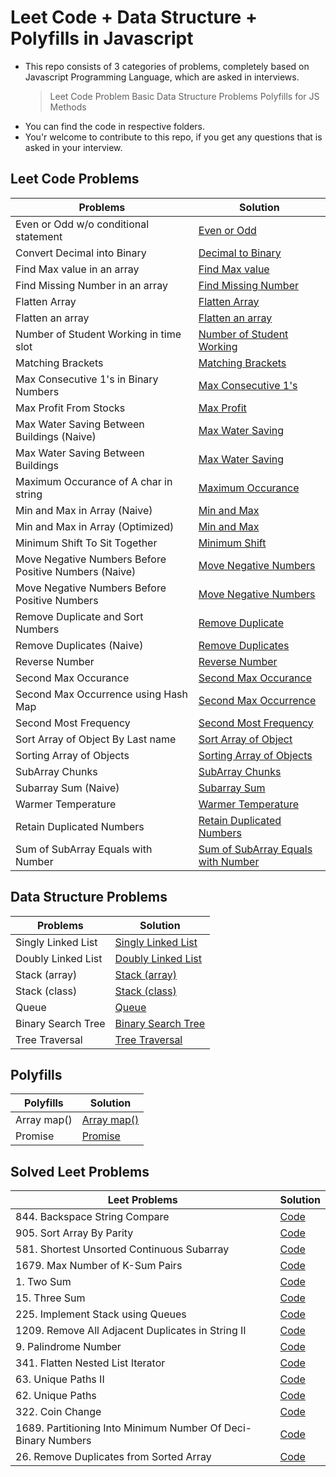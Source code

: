 # Leet Code + Data Structure + Polyfills in Javascript

- This repo consists of 3 categories of problems, completely based on Javascript Programming Language, which are asked in interviews.
  > Leet Code Problem
  > Basic Data Structure Problems
  > Polyfills for JS Methods
- You can find the code in respective folders.
- You'r welcome to contribute to this repo, if you get any questions that is asked in your interview.

## Leet Code Problems

| Problems                                              | Solution                                                                                                  |
| ----------------------------------------------------- | --------------------------------------------------------------------------------------------------------- |
| Even or Odd w/o conditional statement                 | [Even or Odd](./javascript-problems/even-or-odd-without-condition.js)                                     |
| Convert Decimal into Binary                           | [Decimal to Binary](./javascript-problems/Convert-Decimal-into-Binary.js)                                 |
| Find Max value in an array                            | [Find Max value](./javascript-problems/Find-Max-value-in-an-array.js)                                     |
| Find Missing Number in an array                       | [Find Missing Number](./javascript-problems/Find-Missing-Number-in-an-array.js)                           |
| Flatten Array                                         | [Flatten Array](./javascript-problems/Flatten-Array.js)                                                   |
| Flatten an array                                      | [Flatten an array](./javascript-problems/Flatten-an-array.js)                                             |
| Number of Student Working in time slot                | [Number of Student Working](./javascript-problems/MMT:-Number-of-Student-Working-in-time-slot.js)         |
| Matching Brackets                                     | [Matching Brackets](./javascript-problems/Matching-Brackets.js)                                           |
| Max Consecutive 1's in Binary Numbers                 | [Max Consecutive 1's](./javascript-problems/Max-Consecutive-1's-in-Binary-Numbers.js)                     |
| Max Profit From Stocks                                | [Max Profit](./javascript-problems/Max-Profit-From-Stocks.js)                                             |
| Max Water Saving Between Buildings (Naive)            | [Max Water Saving](<./javascript-problems/Max-Water-Saving-Between-Buildings-(Naive).js>)                 |
| Max Water Saving Between Buildings                    | [Max Water Saving](./javascript-problems/Max-Water-Saving-Between-Buildings.js)                           |
| Maximum Occurance of A char in string                 | [Maximum Occurance](./javascript-problems/Maximum-Occurance-of-A-char-in-string.js)                       |
| Min and Max in Array (Naive)                          | [Min and Max](<./javascript-problems/Min-and-Max-in-Array-(Naive).js>)                                    |
| Min and Max in Array (Optimized)                      | [Min and Max](<./javascript-problems/Min-and-Max-in-Array-(Optimized).js>)                                |
| Minimum Shift To Sit Together                         | [Minimum Shift](./javascript-problems/Minimum-Shift-To-Sit-Together.js)                                   |
| Move Negative Numbers Before Positive Numbers (Naive) | [Move Negative Numbers](<./javascript-problems/Move-Negative-Numbers-Before-Positive-Numbers-(Naive).js>) |
| Move Negative Numbers Before Positive Numbers         | [Move Negative Numbers](./javascript-problems/Move-Negative-Numbers-Before-Positive-Numbers.js)           |
| Remove Duplicate and Sort Numbers                     | [Remove Duplicate](./javascript-problems/Remove-Duplicate-and-Sort-Numbers.js)                            |
| Remove Duplicates (Naive)                             | [Remove Duplicates](<./javascript-problems/Remove-Duplicates-(Naive).js>)                                 |
| Reverse Number                                        | [Reverse Number](./javascript-problems/Reverse-Number.js)                                                 |
| Second Max Occurance                                  | [Second Max Occurance](./javascript-problems/Second-Max-Occurance.js)                                     |
| Second Max Occurrence using Hash Map                  | [Second Max Occurrence](./javascript-problems/Second-Max-Occurrence-using-Hash-Map.js)                    |
| Second Most Frequency                                 | [Second Most Frequency](./javascript-problems/Second-Most-Frequency.js)                                   |
| Sort Array of Object By Last name                     | [Sort Array of Object](./javascript-problems/Sort-Array-of-Object-By-Last-name.js)                        |
| Sorting Array of Objects                              | [Sorting Array of Objects](./javascript-problems/Sorting-Array-of-Objects.js)                             |
| SubArray Chunks                                       | [SubArray Chunks](./javascript-problems/SubArray-Chunks.js)                                               |
| Subarray Sum (Naive)                                  | [Subarray Sum](<./javascript-problems/Subarray-Sum-(Naive).js>)                                           |
| Warmer Temperature                                    | [Warmer Temperature](./javascript-problems/Warmer-Temperature.js)                                         |
| Retain Duplicated Numbers                             | [Retain Duplicated Numbers](./javascript-problems/Retain-Duplicated-Numbers.js)                           |
| Sum of SubArray Equals with Number                    | [Sum of SubArray Equals with Number](./javascript-problems/sum-of-subArray-to-a-value.js)                 |

## Data Structure Problems

| Problems           | Solution                                                        |
| ------------------ | --------------------------------------------------------------- |
| Singly Linked List | [Singly Linked List](./data-structures/1-singly-linked-list.js) |
| Doubly Linked List | [Doubly Linked List](./data-structures/2-doubly-linked-list.js) |
| Stack (array)      | [Stack (array)](./data-structures/3-stack-using-array.js)       |
| Stack (class)      | [Stack (class)](./data-structures/4-stack-using-class.js)       |
| Queue              | [Queue](./data-structures/5-queue-using-class.js)               |
| Binary Search Tree | [Binary Search Tree](./polyfills/6-binary-search-tree.js)       |
| Tree Traversal     | [Tree Traversal](./data-structures/7-tree-traversal.js)         |

## Polyfills

| Polyfills   | Solution                          |
| ----------- | --------------------------------- |
| Array map() | [Array map()](./polyfills/map.js) |
| Promise     | [Promise](./polyfills/promise.js) |

## Solved Leet Problems

| Leet Problems                                                 | Solution                                                                          |
| ------------------------------------------------------------- | --------------------------------------------------------------------------------- |
| 844. Backspace String Compare                                 | [Code](./leet-solution/844.BackspaceStringCompare.js)                             |
| 905. Sort Array By Parity                                     | [Code](./leet-solution/905.SortArrayByParity.js)                                  |
| 581. Shortest Unsorted Continuous Subarray                    | [Code](./leet-solution/581.ShortestUnsortedContinuousSubarray)                    |
| 1679. Max Number of K-Sum Pairs                               | [Code](./leet-solution/1679.MaxNumberofK-SumPairs.js)                             |
| 1. Two Sum                                                    | [Code](./leet-solution/1.TwoSum.js)                                               |
| 15. Three Sum                                                 | [Code](./leet-solution/15.3Sum.js)                                                |
| 225. Implement Stack using Queues                             | [Code](./leet-solution/225.ImplementStackusingQueues.js)                          |
| 1209. Remove All Adjacent Duplicates in String II             | [Code](./leet-solution/1209.RemoveAllAdjacentDuplicatesinStringII.js)             |
| 9. Palindrome Number                                          | [Code](./leet-solution/9.PalindromeNumber.js)                                     |
| 341. Flatten Nested List Iterator                             | [Code](./leet-solution/341.FlattenNestedListIterator.js)                          |
| 63. Unique Paths II                                           | [Code](./leet-solution/63.UniquePathsII.js)                                       |
| 62. Unique Paths                                              | [Code](./leet-solution/62.UniquePaths.js)                                         |
| 322. Coin Change                                              | [Code](./leet-solution/322.CoinChange.js)                                         |
| 1689. Partitioning Into Minimum Number Of Deci-Binary Numbers | [Code](./leet-solution/1689.PartitioningIntoMinimumNumberOfDeci-BinaryNumbers.js) |
| 26. Remove Duplicates from Sorted Array                       | [Code](./leet-solution/26.Remove_Duplicates_from_Sorted_Array.js)                 |
